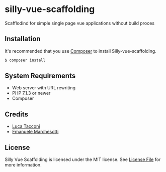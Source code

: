 # silly-vue-scaffolding
Scafflodind for simple single page vue applications without build proces


## Installation

It's recommended that you use [Composer](https://getcomposer.org/) to install Silly-vue-scaffolding.

```bash
$ composer install
```

## System Requirements

* Web server with URL rewriting
* PHP 7.1.3 or newer
* Composer

## Credits

* [Luca Tacconi](https://github.com/lucatacconi)
* [Emanuele Marchesotti](https://github.com/flagellarmirror)


## License

Silly Vue Scaffolding is licensed under the MIT license. See [License File](LICENSE.md) for more information.
